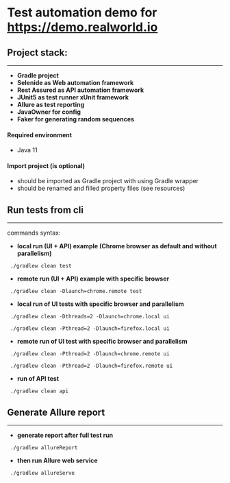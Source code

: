 # Test automation demo for https://demo.realworld.io
## Project stack:
___
- **Gradle project**
- **Selenide as Web automation framework**
- **Rest Assured as API automation framework**
- **JUnit5 as test runner xUnit framework**
- **Allure as test reporting**
- **JavaOwner for config**
- **Faker for generating random sequences**


#### Required environment

- Java 11

#### Import project (is optional)
- should be imported as Gradle project with using Gradle wrapper
- should be renamed and filled property files (see resources) 

## Run tests from cli
___
commands syntax:
- **local run (UI + API) example (Chrome browser as default and without parallelism)**
```
 ./gradlew clean test
```
- **remote run (UI + API) example with specific browser**
```
 ./gradlew clean -Dlaunch=chrome.remote test
```
- **local run of UI tests with specific browser and parallelism**
```
 ./gradlew clean -Dthreads=2 -Dlaunch=chrome.local ui
```
```
 ./gradlew clean -Pthread=2 -Dlaunch=firefox.local ui
```
- **remote run of UI test with specific browser and parallelism**
```
 ./gradlew clean -Pthread=2 -Dlaunch=chrome.remote ui
```
```
 ./gradlew clean -Pthread=2 -Dlaunch=firefox.remote ui
```
- **run of API test**
```
 ./gradlew clean api
```

## Generate Allure report
___
- **generate report after full test run**
```
 ./gradlew allureReport
```
- **then run Allure web service**
```
 ./gradlew allureServe
```